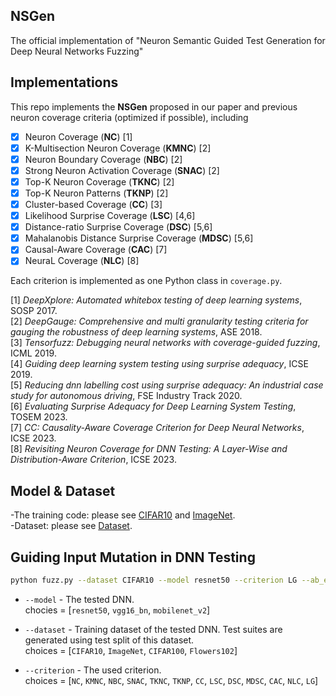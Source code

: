 ## NSGen
The official implementation of "Neuron Semantic Guided Test Generation for Deep Neural Networks Fuzzing"

## Implementations

This repo implements the **NSGen** proposed in our paper and previous neuron coverage criteria (optimized if possible), including

- [x] Neuron Coverage (**NC**) [1]
- [x] K-Multisection Neuron Coverage (**KMNC**) [2]
- [x] Neuron Boundary Coverage (**NBC**) [2]
- [x] Strong Neuron Activation Coverage (**SNAC**) [2]
- [x] Top-K Neuron Coverage (**TKNC**) [2]
- [x] Top-K Neuron Patterns (**TKNP**) [2]
- [x] Cluster-based Coverage (**CC**) [3]
- [x] Likelihood Surprise Coverage (**LSC**) [4,6]
- [x] Distance-ratio Surprise Coverage (**DSC**) [5,6]
- [x] Mahalanobis Distance Surprise Coverage (**MDSC**) [5,6]
- [x] Causal-Aware Coverage (**CAC**) [7] 
- [x] NeuraL Coverage (**NLC**) [8]

Each criterion is implemented as one Python class in `coverage.py`.

[1] *DeepXplore: Automated whitebox testing of deep learning systems*, SOSP 2017.  
[2] *DeepGauge: Comprehensive and multi granularity testing criteria for gauging the robustness of deep learning systems*, ASE 2018.  
[3] *Tensorfuzz: Debugging neural networks with coverage-guided fuzzing*, ICML 2019.  
[4] *Guiding deep learning system testing using surprise adequacy*, ICSE 2019.  
[5] *Reducing dnn labelling cost using surprise adequacy: An industrial case study for autonomous driving*, FSE Industry Track 2020.  
[6] *Evaluating Surprise Adequacy for Deep Learning System Testing*, TOSEM 2023.  
[7] *CC: Causality-Aware Coverage Criterion for Deep Neural Networks*, ICSE 2023.  
[8] *Revisiting Neuron Coverage for DNN Testing: A Layer-Wise and Distribution-Aware Criterion*, ICSE 2023.

## Model & Dataset
-The training code: please see [CIFAR10](https://github.com/kuangliu/pytorch-cifar) and [ImageNet](https://pytorch.org/vision/stable/models.html).  
-Dataset: please see [Dataset](https://drive.google.com/file/d/1vuLGrdorRihpEerTxnBg2SyZOdJG9EFp/view?usp=drive_link).

## Guiding Input Mutation in DNN Testing

```bash
python fuzz.py --dataset CIFAR10 --model resnet50 --criterion LG --ab_exp clip --device cuda:0
```
- `--model` - The tested DNN.  
chocies = [`resnet50`, `vgg16_bn`, `mobilenet_v2`]

- `--dataset` - Training dataset of the tested DNN. Test suites are generated using test split of this dataset.  
choices = [`CIFAR10`, `ImageNet`, `CIFAR100`, `Flowers102`]

- `--criterion` - The used criterion.  
choices = [`NC`, `KMNC`, `NBC`, `SNAC`, `TKNC`, `TKNP`, `CC`, `LSC`, `DSC`, `MDSC`, `CAC`, `NLC`, `LG`]



